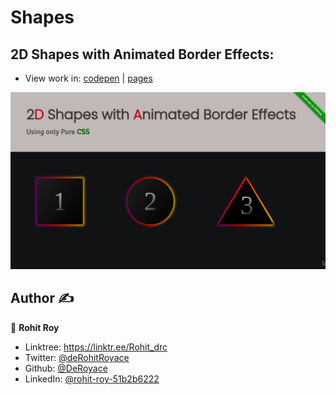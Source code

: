 # Shapes
## 2D Shapes with Animated Border Effects:
- View work in: <a href="https://codepen.io/deroyace/pen/JjvwXvX">codepen</a> | <a href="https://deroyace.github.io/Shapes/">pages</a>

<img src="images/2D_Shapes.png" alt="screenshot of the page">

## Author ✍

👤 **Rohit Roy**

* Linktree: https://linktr.ee/Rohit_drc
* Twitter: [@deRohitRoyace](https://twitter.com/deRohitRoyace)
* Github: [@DeRoyace](https://github.com/DeRoyace)
* LinkedIn: [@rohit-roy-51b2b6222](https://linkedin.com/in/rohit-roy-51b2b6222)